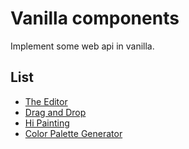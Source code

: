 # Vanilla components

Implement some web api in vanilla.
## List

- [The Editor](/vanilla-works/the-editor)
- [Drag and Drop](/vanilla-works/dnd)
- [Hi Painting](/vanilla-works/hi-painting)
- [Color Palette Generator](/vanilla-works/color-palette-generator)
